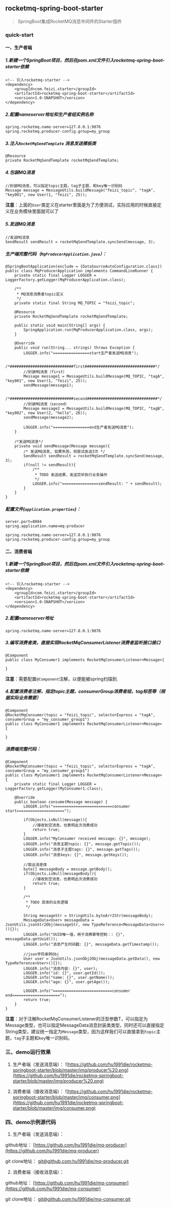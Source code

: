 ## rocketmq-spring-boot-starter
> SpringBoot集成RocketMQ消息中间件的Starter插件   


### quick-start

#### 一、生产者端

##### 1.新建一个SpringBoot项目，然后在pom.xml文件引入rocketmq-spring-boot-starter依赖

```
<!-- 引入rocketmq-starter -->
<dependency>
    <groupId>com.feizi.starter</groupId>
    <artifactId>rocketmq-spring-boot-starter</artifactId>
    <version>1.0-SNAPSHOT</version>
</dependency>
```

##### 2.配置nameserver地址和生产者组实例名称

```
spring.rocketmq.name-server=127.0.0.1:9876
spring.rocketmq.producer-config.group=my_group
```

##### 3.注入`RocketMqSendTemplate` 消息发送模板类

```
@Resource
private RocketMqSendTemplate rocketMqSendTemplate;
```

##### 4.包装MQ消息

```
//封装MQ消息，可以指定topic主题，tag子主题，和key唯一识别码
Message message = MessageUtils.buildMessage("feizi_topic", "tagA", "key001", new User(1, "feizi", 25));
```

**注意**：上面的`User`类定义在starter里面是为了方便测试，实际应用的时候直接定义在业务模块里面就可以了


##### 5.发送MQ消息
```
//发送MQ消息
SendResult sendResult = rocketMqSendTemplate.syncSend(message, 3);
```

##### 生产端完整代码（`MqProducerApplication.java`）：
```
@SpringBootApplication(exclude = {DataSourceAutoConfiguration.class})
public class MqProducerApplication implements CommandLineRunner {
	private static final Logger LOGGER = LoggerFactory.getLogger(MqProducerApplication.class);

	/**
	 * MQ消息消费者topic定义
	 */
	private static final String MQ_TOPIC = "feizi_topic";

	@Resource
	private RocketMqSendTemplate rocketMqSendTemplate;

	public static void main(String[] args) {
		SpringApplication.run(MqProducerApplication.class, args);
	}

	@Override
	public void run(String... strings) throws Exception {
		LOGGER.info("================start生产者发送MQ消息");

		/*############################first###############################*/
		//封装MQ消息（first）
		Message message1 = MessageUtils.buildMessage(MQ_TOPIC, "tagA", "key001", new User(1, "feizi", 25));
		sendMessage(message1);

		/*############################second###############################*/
		//封装MQ消息（second）
		Message message2 = MessageUtils.buildMessage(MQ_TOPIC, "tagB", "key002", new User(2, "hello", 26));
		sendMessage(message2);

		LOGGER.info("================end生产者发送MQ消息");
	}

	/*发送MQ消息*/
	private void sendMessage(Message message){
		/* 发送MQ消息, 如果失败，则尝试发送3次 */
		SendResult sendResult = rocketMqSendTemplate.syncSend(message, 3);
		if(null != sendResult){
			/**
			 * TODO 发送结果，发送完毕执行业务操作
			 */
			LOGGER.info("================sendResult: " + sendResult);
		}
	}
}
```

##### 配置文件(`application.properties`)：

```
server.port=8084
spring.application.name=mq-producer

spring.rocketmq.name-server=127.0.0.1:9876
spring.rocketmq.producer-config.group=my_group
```

#### 二、消费者端
##### 1.新建一个SpringBoot项目，然后在pom.xml文件引入rocketmq-spring-boot-starter依赖

```
<!-- 引入rocketmq-starter -->
<dependency>
    <groupId>com.feizi.starter</groupId>
    <artifactId>rocketmq-spring-boot-starter</artifactId>
    <version>1.0-SNAPSHOT</version>
</dependency>
```

##### 2.配置nameserver地址

```
spring.rocketmq.name-server=127.0.0.1:9876
```

##### 3.编写消费者类，直接实现RocketMqConsumerListener消费者监听接口接口

```
@Component
public class MyConsumer1 implements RocketMqConsumerListener<Message>{

}
```

**注意**：需要配置`@Component`注解，以便能被spring扫描到.

##### 4.配置消费者注解，指定topic主题，consumerGroup消费者组，tag标签等（根据实际业务需要）

```
@Component
@RocketMqConsumer(topic = "feizi_topic", selectorExpress = "tagA", consumerGroup = "my_consumer_group1")
public class MyConsumer1 implements RocketMqConsumerListener<Message> {

}
```

##### 消费端完整代码：

```
@Component
@RocketMqConsumer(topic = "feizi_topic", selectorExpress = "tagA", consumerGroup = "my_consumer_group1")
public class MyConsumer1 implements RocketMqConsumerListener<Message> {
    private static final Logger LOGGER = LoggerFactory.getLogger(MyConsumer1.class);

    @Override
    public boolean consume(Message message) {
        LOGGER.info("==========================consumer start=====================");

        if(Objects.isNull(message)){
            //接收到空消息，也表明此次消费成功
            return true;
        }
        LOGGER.info("MyConsumer received message: {}", message);
        LOGGER.info("消息主题topic: {}", message.getTopic());
        LOGGER.info("消息子主题tags: {}", message.getTags());
        LOGGER.info("消息keys: {}", message.getKeys());

        //取出消息体
        byte[] messageBody = message.getBody();
        if(Objects.isNull(messageBody)){
            //接收到空消息，也表明此次消费成功
            return true;
        }

        /**
         * TODO 具体的业务逻辑
         */

        String messageStr = StringUtils.byteArr2Str(messageBody);
        MessageData<User> messageData = JsonUtils.jsonStr2Obj(messageStr, new TypeReference<MessageData<User>>(){});
        LOGGER.info("UUID唯一值，用于消费幂等控制：: {}", messageData.getUuid());
        LOGGER.info("消息产生时间戳: {}", messageData.getTimestamp());

        //json字符串转Obj
        User user = JsonUtils.jsonObj2Obj(messageData.getData(), new TypeReference<User>(){});
        LOGGER.info("消息内容: {}", user);
        LOGGER.info("id: {}", user.getId());
        LOGGER.info("name: {}", user.getName());
        LOGGER.info("age: {}", user.getAge());

        LOGGER.info("==========================consumer end=====================");
        return true;
    }
}
```

**注意**：对于注解RocketMqConsumerListener的泛型参数T，可以指定为Message类型，也可以指定MessageData消息封装类类型，同时还可以直接指定String类型，建议统一指定为`Message`类型，因为这样我们可以直接拿到`topic`主题，`tag`子主题和`key`唯一识别码。

### 三、demo运行效果

1. 生产者端（发送消息端）：
![https://github.com/hu1991die/rocketmq-springboot-starter/blob/master/img/producer%20.png](https://github.com/hu1991die/rocketmq-springboot-starter/blob/master/img/producer%20.png)

2. 消费者端（接收消息端）：
![https://github.com/hu1991die/rocketmq-springboot-starter/blob/master/img/consumer.png](https://github.com/hu1991die/rocketmq-springboot-starter/blob/master/img/consumer.png)

### 四、demo示例源代码

1. 生产者端（发送消息端）：

github地址：
[https://github.com/hu1991die/mq-producer](https://github.com/hu1991die/mq-producer)

git clone地址：
[git@github.com:hu1991die/mq-producer.git](git@github.com:hu1991die/mq-producer.git)

2. 消费者端（接收消息端）：

github地址：
[https://github.com/hu1991die/mq-consumer](https://github.com/hu1991die/mq-consumer)

git clone地址：
[git@github.com:hu1991die/mq-consumer.git](git@github.com:hu1991die/mq-consumer.git)
